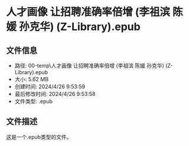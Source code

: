 ﻿# 人才画像 让招聘准确率倍增 (李祖滨 陈媛 孙克华) (Z-Library).epub

## 文件信息
- 路径: 00-temp\人才画像 让招聘准确率倍增 (李祖滨 陈媛 孙克华) (Z-Library).epub
- 大小: 5.62 MB
- 创建时间: 2024/4/26 9:53:59
- 最后修改时间: 2024/4/26 9:53:58
- 文件类型: .epub

## 文件描述
这是一个.epub类型的文件。

